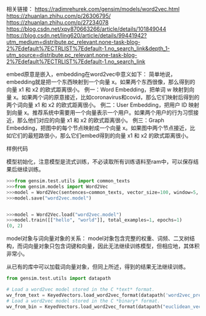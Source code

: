 相关链接：
https://radimrehurek.com/gensim/models/word2vec.html
https://zhuanlan.zhihu.com/p/26306795/
https://zhuanlan.zhihu.com/p/27234078
https://blog.csdn.net/xpy870663266/article/details/101849044
https://blog.csdn.net/ling620/article/details/99441942?utm_medium=distribute.pc_relevant.none-task-blog-2%7Edefault%7ECTRLIST%7Edefault-1.no_search_link&depth_1-utm_source=distribute.pc_relevant.none-task-blog-2%7Edefault%7ECTRLIST%7Edefault-1.no_search_link

embed原意是嵌入，embedding在word2vec中意义如下：
简单地说，embedding就是把一个东西映射到一个向量 x。如果两个东西很像，那么得到的向量  x1 和 x2 的欧式距离很小。
例一：Word Embedding，把单词 w 映射到向量 x。如果两个词的原意接近，比如coronavirus和covid，那么它们映射后得到的两个词向量 x1 和 x2 的欧式距离很小。
例二：User Embedding，把用户 ID 映射到向量 x。推荐系统中需要用一个向量表示一个用户。如果两个用户的行为习惯接近，那么他们对应的向量  x1 和 x2 的欧式距离很小。
例三：Graph Embedding，把图中的每个节点映射成一个向量 x。如果图中两个节点接近，比如它们的最短路很小，那么它们embed得到的向量 x1 和 x2 的欧式距离很小。

样例代码

模型初始化，注意模型是流式训练，不必读取所有训练语料至ram中，可以保存结果后继续训练。
``` python
>>>from gensim.test.utils import common_texts
>>>from gensim.models import Word2Vec
>>>model = Word2Vec(sentences=common_texts, vector_size=100, window=5, min_count=1, workers=4)
>>>model.save("word2vec.model")


>>>model = Word2Vec.load("word2vec.model")
>>>model.train([["hello", "world"]], total_examples=1, epochs=1)
(0, 2)
```

model对象与词向量对象的关系：
model对象包含完整的权重、词频、二叉树结构，而词向量对象只包含词键和向量，因此无法继续训练模型，但相应地，其体积非常小。

从已有的库中可以加载词向量对象，但同上所述，得到的结果无法继续训练。
``` python
from gensim.test.utils import datapath

# Load a word2vec model stored in the C *text* format.
wv_from_text = KeyedVectors.load_word2vec_format(datapath('word2vec_pre_kv_c'), binary=False)
# Load a word2vec model stored in the C *binary* format.
wv_from_bin = KeyedVectors.load_word2vec_format(datapath("euclidean_vectors.bin"), binary=True)
```
